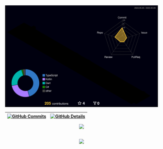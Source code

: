 ![Status](./profile-3d-contrib/profile-night-rainbow.svg)
  
 | [![GitHub Commits](http://github-profile-summary-cards.vercel.app/api/cards/productive-time?username=gusperandio&theme=calm&utcOffset=-3)](https://github.com/vn7n24fzkq/github-profile-summary-cards) | [![GitHub Details](http://github-profile-summary-cards.vercel.app/api/cards/profile-details?username=gusperandio&theme=calm)](https://github.com/vn7n24fzkq/github-profile-summary-cards) |  
 | ----------- | ----------- |
 
<div align="center" >
  <a href="https://skillicons.dev">
    <img src="https://skillicons.dev/icons?i=html,css,sass,tailwind,javascript,typescript,react,jquery,next,nodejs,express,jest,cs,dotnet,laravel,flutter,dart,swift,androidstudio,kotlin,spring,firebase,supabase,mongodb,postgres,docker,git,vscode,figma,github,materialui,linux,postman" />
  </a>
  <br />
</div>
 
##
<div align="center" >
    <img src="https://github-profile-trophy.vercel.app/?username=gusperandio&row=1&column=6&theme=dark_lover&margin-w=15&margin-h=15"/>
</div>
